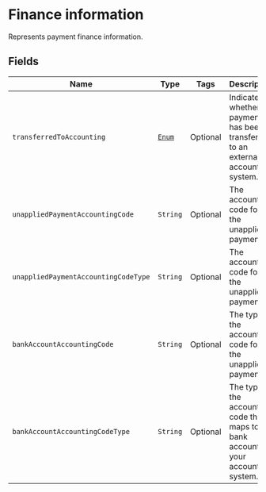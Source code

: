 # Finance information

Represents payment finance information.

## Fields

| Name | Type | Tags | Description | Getter |
|  --- | --- | --- | --- | --- |
| `transferredToAccounting` | [`Enum`](/doc/models/transferred-to-accounting.md) | Optional | Indicates whether a payment has been transferred to an external accounting system. | String getTransferredToAccounting() |
| `unappliedPaymentAccountingCode` | `String` | Optional | The accounting code for the unapplied payment. | String getUnappliedAccountingCode() |
| `unappliedPaymentAccountingCodeType` | `String` | Optional | The accounting code for the unapplied payment. | String getUnappliedAccountingCodeType() |
| `bankAccountAccountingCode` | `String` | Optional | The type of the accounting code for the unapplied payment. | String getBankAccountAccountingCode() |
| `bankAccountAccountingCodeType` | `String` | Optional | The type of the accounting code that maps to a bank account in your accounting system. | String getBankAccountAccountingCodeType() |
